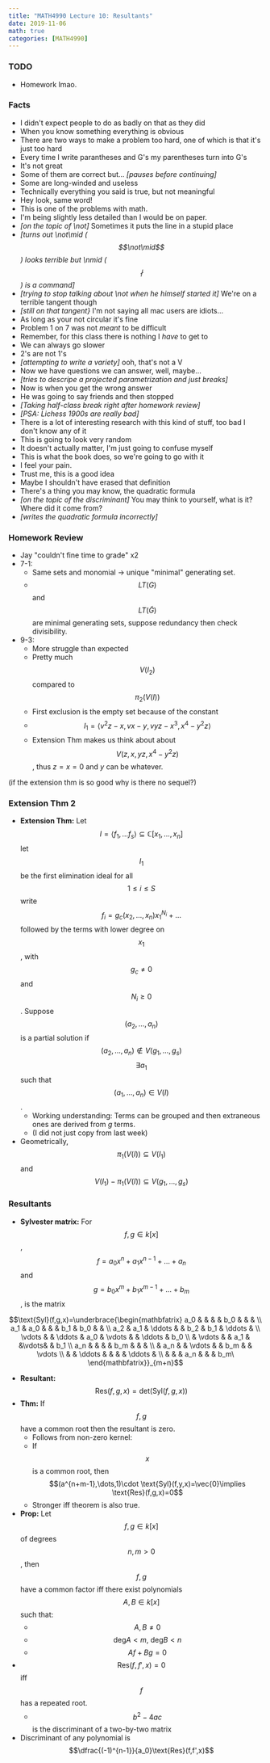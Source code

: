 ```yaml
---
title: "MATH4990 Lecture 10: Resultants"
date: 2019-11-06
math: true
categories: [MATH4990]
---
```


### TODO

- Homework lmao.

### Facts

- I didn't expect people to do as badly on that as they did
- When you know something everything is obvious
- There are two ways to make a problem too hard, one of which is that it's just too hard 
- Every time I write parantheses and G's my parentheses turn into G's
- It's not great
- Some of them are correct but... *[pauses before continuing]*
- Some are long-winded and useless
- Technically everything you said is true, but not meaningful
- Hey look, same word!
- This is one of the problems with math.
- I'm being slightly less detailed than I would be on paper.
- *[on the topic of \not]* Sometimes it puts the line in a stupid place
- *[turns out \not\mid ($$\not\mid$$) looks terrible but \nmid ($$\nmid$$) is a command]*
- *[trying to stop talking about \not when he himself started it]* We're on a terrible tangent though
- *[still on that tangent}* I'm not saying all mac users are idiots...
- As long as your not circular it's fine
- Problem 1 on 7 was not *meant* to be difficult
- Remember, for this class there is nothing I *have* to get to
- We can always go slower
- 2's are not 1's
- *[attempting to write a variety]* ooh, that's not a V
- Now we have questions we can answer, well, maybe...
- *[tries to descripe a projected parametrization and just breaks]*
- Now is when you get the wrong answer
- He was going to say friends and then stopped
- *[Taking half-class break right after homework review]*
- *[PSA: Lichess 1900s are really bad]*
- There is a lot of interesting research with this kind of stuff, too bad I don't know any of it
- This is going to look very random
- It doesn't actually matter, I'm just going to confuse myself
- This is what the book does, so we're going to go with it
- I feel your pain.
- Trust me, this is a good idea
- Maybe I shouldn't have erased that definition
- There's a thing you may know, the quadratic formula
- *[on the topic of the discriminant]* You may think to yourself, what is it? Where did it come from?
- *[writes the quadratic formula incorrectly]*

### Homework Review

- Jay "couldn't fine time to grade" x2
- 7-1: 
    - Same sets and monomial &rarr; unique "minimal" generating set.
    - $$LT(G)$$ and $$LT(\tilde{G})$$ are minimal generating sets, suppose redundancy then check divisibility.
- 9-3:
    - More struggle than expected
    - Pretty much $$V(I_2)$$ compared to $$\pi_2(V(I))$$
    - First exclusion is the empty set because of the constant
    - $$I_1=\langle v^2z-x,vx-y, vyz-x^3, x^4-y^2z\rangle$$
    - Extension Thm makes us think about about $$V(z,x,yz,x^4-y^2z)$$, thus $z=x=0$ and $y$ can be whatever.

(if the extension thm is so good why is there no sequel?)

### Extension Thm 2

- **Extension Thm:** Let $$I=\langle f_1,\dots f_s\rangle \subseteq \mathbb{C}[x_1,\dots,x_n]$$ let $$I_1$$ be the first elimination ideal for all $$1\leq i \leq S$$ write 
$$f_i = g_c(x_2,\dots,x_n)x_1^{N_i} + \dots$$ 
followed by the terms with lower degree on $$x_1$$, with $$g_c \neq 0$$ and $$N_i \geq 0$$. Suppose $$(a_2,\dots,a_n)$$ is a partial solution if $$(a_2,\dots,a_n)\notin V(g_1,\dots,g_s)$$ $$\exists a_1$$ such that $$(a_1,\dots,a_n)\in V(I)$$. 
    - Working understanding: Terms can be grouped and then extraneous ones are derived from $g$ terms.
    - (I did not just copy from last week)
- Geometrically, $$\pi_1(V(I))\subseteq V(I_1)$$ and $$V(I_1) - \pi_1(V(I)) \subseteq V(g_1,\dots,g_s)$$

### Resultants

- **Sylvester matrix:** For $$f,g\in k[x]$$, $$f=a_0x^n+a_1x^{n-1}+\dots+a_n$$ and $$g=b_0x^{m}+b_1x^{m-1}+\dots+b_m$$, is the matrix 

$$\text{Syl}(f,g,x)=\underbrace{\begin{mathbfatrix}
a_0 & & & & b_0 & & & \\
a_1 & a_0 & & & b_1 & b_0 & & \\
a_2 & a_1 &  \ddots & & b_2 & b_1 & \ddots & \\
\vdots & & \ddots & a_0 & \vdots & & \ddots & b_0 \\
& \vdots & & a_1 & &\vdots& & b_1 \\
a_n & & & & b_m & & & \\
& a_n & & \vdots & & b_m & & \vdots \\
& & \ddots & & & & \ddots & \\
& & & a_n & & & b_m\
\end{mathbfatrix}}_{m+n}$$

- **Resultant:** $$\text{Res}(f,g,x)=\text{det}(\text{Syl}(f,g,x))$$
- **Thm:** If $$f,g$$ have a common root then the resultant is zero.
    - Follows from non-zero kernel:
    - If $$x$$ is a common root, then $$(a^{n+m-1},\dots,1)\cdot \text{Syl}(f,y,x)=\vec{0}\implies \text{Res}(f,g,x)=0$$
    - Stronger iff theorem is also true.
- **Prop:** Let $$f,g\in k[x]$$ of degrees $$n,m>0$$, then $$f,g$$ have a common factor iff there exist polynomials $$A,B\in k[x]$$ such that:
    - $$A,B\neq 0$$
    - $$\text{deg}A < m,\ \text{deg}B< n$$
    - $$Af+Bg=0$$
- $$\text{Res}(f,f',x)=0$$ iff $$f$$ has a repeated root.
    - $$b^2-4ac$$ is the discriminant of a two-by-two matrix
- Discriminant of any polynomial is $$\dfrac{(-1)^{n-1}}{a_0}\text{Res}(f,f',x)$$